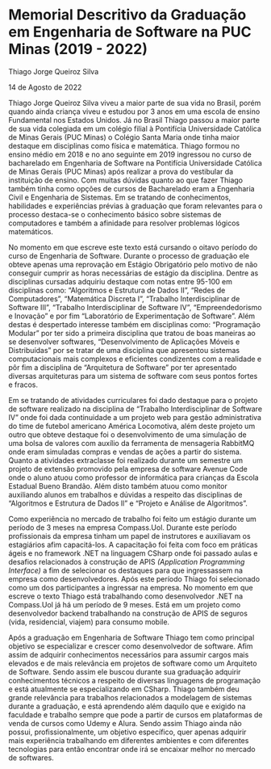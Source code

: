 # Memorial Descritivo da Graduação em Engenharia de Software na PUC Minas (2019 - 2022)

Thiago Jorge Queiroz Silva

14 de Agosto de 2022

Thiago Jorge Queiroz Silva viveu a maior parte de sua vida no Brasil, porém quando ainda criança viveu e estudou por 3 anos em uma escola de ensino Fundamental nos Estados Unidos.
Já no Brasil Thiago passou a maior parte de sua vida colegiada em um colégio filial à Pontifícia Universidade Católica de Minas Gerais (PUC Minas) o Colégio Santa Maria
onde tinha maior destaque em disciplinas como física e matemática. Thiago formou no ensino médio em 2018 e no ano seguinte em 2019 ingressou no curso de bacharelado em
Engenharia de Software na Pontifícia Universidade Católica de Minas Gerais (PUC Minas) após realizar a prova do vestibular da instituição de ensino. Com muitas dúvidas
quanto ao que fazer Thiago também tinha como opções de cursos de Bacharelado eram a Engenharia Civil e Engenharia de Sistemas.  Em se tratando de conhecimentos,
habilidades e experiências prévias à graduação que foram relevantes para o processo destaca-se o conhecimento básico sobre sistemas de computadores e também a afinidade
para resolver problemas lógicos matemáticos. 

No momento em que escreve este texto está cursando o oitavo período do curso de Engenharia de Software. Durante o processo de graduação ele obteve apenas uma reprovação
em Estágio Obrigatório pelo motivo de não conseguir cumprir as horas necessárias de estágio da disciplina. Dentre as disciplinas cursadas adquiriu destaque com notas
entre 95-100 em disciplinas como: “Algoritmos e Estrutura de Dados II”, “Redes de Computadores”, “Matemática Discreta I”, “Trabalho Interdisciplinar de Software III”,
“Trabalho Interdisciplinar de Software IV”, “Empreendedorismo e Inovação” e por fim “Laboratório de Experimentação de Software”. Além destas é despertado interesse
também em disciplinas como: “Programação Modular” por ter sido a primeira disciplina que tratou de boas maneiras ao se desenvolver softwares, “Desenvolvimento de
Aplicações Móveis e Distribuídas” por se tratar de uma disciplina que apresentou sistemas computacionais mais complexos e eficientes condizentes com a realidade e pôr
fim a disciplina de  “Arquitetura de Software” por ter apresentado diversas arquiteturas para um sistema de software com seus pontos fortes e fracos. 

Em se tratando de atividades curriculares foi dado destaque para o projeto de software realizado na disciplina de “Trabalho Interdisciplinar de Software IV” onde foi
dada continuidade a um projeto web para gestão administrativa do time de futebol americano América Locomotiva, além deste projeto um outro que obteve destaque foi o
desenvolvimento de uma simulação de uma bolsa de valores com auxílio da ferramenta de mensageria RabbitMQ onde eram simuladas compras e vendas de ações a partir do
sistema. Quanto a atividades extraclasse foi realizado durante um semestre um projeto de extensão promovido pela empresa de software Avenue Code onde o aluno atuou
como professor de informática para crianças da Escola Estadual Bueno Brandão. Além disto também atuou como monitor auxiliando alunos em trabalhos e dúvidas a respeito
das disciplinas de “Algoritmos e Estrutura de Dados ll” e “Projeto e Análise de Algoritmos”. 

Como experiência no mercado de trabalho foi feito um estágio durante um período de 3 meses na empresa Compass.Uol. Durante este período profissionais da empresa tinham
um papel de instrutores e auxiliavam os estagiários afim capacitá-los. A capacitação foi feita com foco em práticas ágeis e no framework .NET na linguagem CSharp onde
foi passado aulas e desafios relacionados à construção de APIS <em>(Application Programming Interface)</em> a fim de selecionar os destaques para que ingressassem na empresa como
desenvolvedores. Após este período Thiago foi selecionado como um dos participantes a ingressar na empresa. No momento em que escreve o texto Thiago está trabalhando
como desenvolvedor .NET na Compass.Uol já há um período de 9 meses. Está em um projeto como desenvolvedor backend trabalhando na construção de APIS de seguros
(vida, residencial, viajem) para consumo mobile. 

Após a graduação em Engenharia de Software Thiago tem como principal objetivo se especializar e crescer como desenvolvedor de software. Afim assim de adquirir
conhecimentos necessários para assumir cargos mais elevados e de mais relevância em projetos de software como um Arquiteto de Software. Sendo assim ele buscou durante
sua graduação adquirir conhecimentos técnicos a respeito de diversas linguagens de programação e está atualmente se especializando em CSharp. Thiago também deu
grande relevância para trabalhos relacionados a modelagem de sistemas durante a graduação, e está aprendendo além daquilo que e exigido na faculdade e trabalho sempre que pode a partir de cursos em plataformas
de venda de cursos como Udemy e Alura. Sendo assim Thiago ainda não possui, profissionalmente, um objetivo específico, quer apenas adquirir mais experiência trabalhando
em diferentes ambientes e com diferentes tecnologias para então encontrar onde irá se encaixar melhor no mercado de softwares.  
